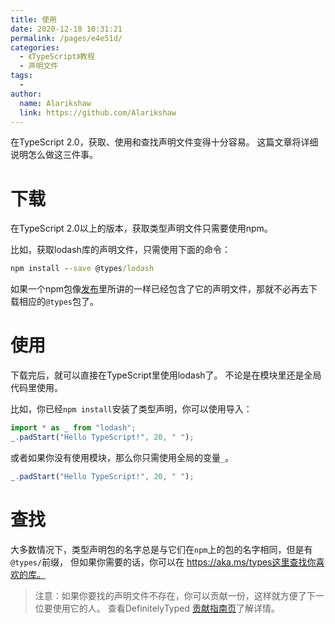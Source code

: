 ```yaml
---
title: 使用
date: 2020-12-18 10:31:21
permalink: /pages/e4e51d/
categories:
  - 《TypeScript》教程
  - 声明文件
tags:
  - 
author: 
  name: Alarikshaw
  link: https://github.com/Alarikshaw
---
```


在TypeScript 2.0，获取、使用和查找声明文件变得十分容易。 这篇文章将详细说明怎么做这三件事。

# 下载

在TypeScript 2.0以上的版本，获取类型声明文件只需要使用npm。

比如，获取lodash库的声明文件，只需使用下面的命令：

```cmd
npm install --save @types/lodash
```

如果一个npm包像[发布](https://www.tslang.cn/docs/handbook/declaration-files/publishing.html)里所讲的一样已经包含了它的声明文件，那就不必再去下载相应的`@types`包了。

# 使用

下载完后，就可以直接在TypeScript里使用lodash了。 不论是在模块里还是全局代码里使用。

比如，你已经`npm install`安装了类型声明，你可以使用导入：

```ts
import * as _ from "lodash";
_.padStart("Hello TypeScript!", 20, " ");
```

或者如果你没有使用模块，那么你只需使用全局的变量`_`。

```ts
_.padStart("Hello TypeScript!", 20, " ");
```

# 查找

大多数情况下，类型声明包的名字总是与它们在`npm`上的包的名字相同，但是有`@types/`前缀， 但如果你需要的话，你可以在 https://aka.ms/types这里查找你喜欢的库。

> 注意：如果你要找的声明文件不存在，你可以贡献一份，这样就方便了下一位要使用它的人。 查看DefinitelyTyped [贡献指南页](http://definitelytyped.org/guides/contributing.html)了解详情。
